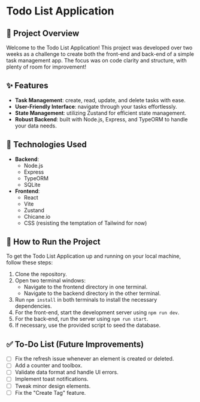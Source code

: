 # Todo List Application

## 📝 Project Overview

Welcome to the Todo List Application! This project was developed over two weeks as a challenge to create both the front-end and back-end of a simple task management app. The focus was on code clarity and structure, with plenty of room for improvement!

## ✨ Features

- **Task Management**: create, read, update, and delete tasks with ease.
- **User-Friendly Interface**: navigate through your tasks effortlessly.
- **State Management**: utilizing Zustand for efficient state management.
- **Robust Backend**: built with Node.js, Express, and TypeORM to handle your data needs.

## 🔧 Technologies Used

- **Backend**:
  - Node.js
  - Express
  - TypeORM
  - SQLite
- **Frontend**:
  - React
  - Vite
  - Zustand
  - Chicane.io
  - CSS (resisting the temptation of Tailwind for now)

## 🚀 How to Run the Project

To get the Todo List Application up and running on your local machine, follow these steps:

1. Clone the repository.
2. Open two terminal windows:
   - Navigate to the frontend directory in one terminal.
   - Navigate to the backend directory in the other terminal.
3. Run `npm install` in both terminals to install the necessary dependencies.
4. For the front-end, start the development server using `npm run dev`.
5. For the back-end, run the server using `npm run start`.
6. If necessary, use the provided script to seed the database.

## ✅ To-Do List (Future Improvements)

- [ ] Fix the refresh issue whenever an element is created or deleted.
- [ ] Add a counter and toolbox.
- [ ] Validate data format and handle UI errors.
- [ ] Implement toast notifications.
- [ ] Tweak minor design elements.
- [ ] Fix the "Create Tag" feature.
